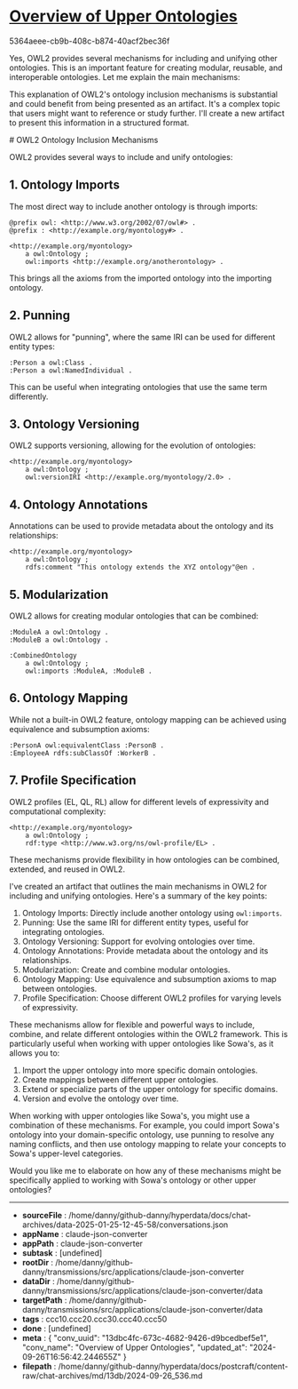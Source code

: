 # [Overview of Upper Ontologies](https://claude.ai/chat/13dbc4fc-673c-4682-9426-d9bcedbef5e1)

5364aeee-cb9b-408c-b874-40acf2bec36f

 Yes, OWL2 provides several mechanisms for including and unifying other ontologies. This is an important feature for creating modular, reusable, and interoperable ontologies. Let me explain the main mechanisms:

<antThinking>This explanation of OWL2's ontology inclusion mechanisms is substantial and could benefit from being presented as an artifact. It's a complex topic that users might want to reference or study further. I'll create a new artifact to present this information in a structured format.</antThinking>

<antArtifact identifier="owl2-ontology-inclusion" type="text/markdown" title="OWL2 Ontology Inclusion Mechanisms">
# OWL2 Ontology Inclusion Mechanisms

OWL2 provides several ways to include and unify ontologies:

## 1. Ontology Imports

The most direct way to include another ontology is through imports:

```turtle
@prefix owl: <http://www.w3.org/2002/07/owl#> .
@prefix : <http://example.org/myontology#> .

<http://example.org/myontology>
    a owl:Ontology ;
    owl:imports <http://example.org/anotherontology> .
```

This brings all the axioms from the imported ontology into the importing ontology.

## 2. Punning

OWL2 allows for "punning", where the same IRI can be used for different entity types:

```turtle
:Person a owl:Class .
:Person a owl:NamedIndividual .
```

This can be useful when integrating ontologies that use the same term differently.

## 3. Ontology Versioning

OWL2 supports versioning, allowing for the evolution of ontologies:

```turtle
<http://example.org/myontology>
    a owl:Ontology ;
    owl:versionIRI <http://example.org/myontology/2.0> .
```

## 4. Ontology Annotations

Annotations can be used to provide metadata about the ontology and its relationships:

```turtle
<http://example.org/myontology>
    a owl:Ontology ;
    rdfs:comment "This ontology extends the XYZ ontology"@en .
```

## 5. Modularization

OWL2 allows for creating modular ontologies that can be combined:

```turtle
:ModuleA a owl:Ontology .
:ModuleB a owl:Ontology .

:CombinedOntology
    a owl:Ontology ;
    owl:imports :ModuleA, :ModuleB .
```

## 6. Ontology Mapping

While not a built-in OWL2 feature, ontology mapping can be achieved using equivalence and subsumption axioms:

```turtle
:PersonA owl:equivalentClass :PersonB .
:EmployeeA rdfs:subClassOf :WorkerB .
```

## 7. Profile Specification

OWL2 profiles (EL, QL, RL) allow for different levels of expressivity and computational complexity:

```turtle
<http://example.org/myontology>
    a owl:Ontology ;
    rdf:type <http://www.w3.org/ns/owl-profile/EL> .
```

These mechanisms provide flexibility in how ontologies can be combined, extended, and reused in OWL2.
</antArtifact>

I've created an artifact that outlines the main mechanisms in OWL2 for including and unifying ontologies. Here's a summary of the key points:

1. Ontology Imports: Directly include another ontology using `owl:imports`.
2. Punning: Use the same IRI for different entity types, useful for integrating ontologies.
3. Ontology Versioning: Support for evolving ontologies over time.
4. Ontology Annotations: Provide metadata about the ontology and its relationships.
5. Modularization: Create and combine modular ontologies.
6. Ontology Mapping: Use equivalence and subsumption axioms to map between ontologies.
7. Profile Specification: Choose different OWL2 profiles for varying levels of expressivity.

These mechanisms allow for flexible and powerful ways to include, combine, and relate different ontologies within the OWL2 framework. This is particularly useful when working with upper ontologies like Sowa's, as it allows you to:

1. Import the upper ontology into more specific domain ontologies.
2. Create mappings between different upper ontologies.
3. Extend or specialize parts of the upper ontology for specific domains.
4. Version and evolve the ontology over time.

When working with upper ontologies like Sowa's, you might use a combination of these mechanisms. For example, you could import Sowa's ontology into your domain-specific ontology, use punning to resolve any naming conflicts, and then use ontology mapping to relate your concepts to Sowa's upper-level categories.

Would you like me to elaborate on how any of these mechanisms might be specifically applied to working with Sowa's ontology or other upper ontologies?

---

* **sourceFile** : /home/danny/github-danny/hyperdata/docs/chat-archives/data-2025-01-25-12-45-58/conversations.json
* **appName** : claude-json-converter
* **appPath** : claude-json-converter
* **subtask** : [undefined]
* **rootDir** : /home/danny/github-danny/transmissions/src/applications/claude-json-converter
* **dataDir** : /home/danny/github-danny/transmissions/src/applications/claude-json-converter/data
* **targetPath** : /home/danny/github-danny/transmissions/src/applications/claude-json-converter/data
* **tags** : ccc10.ccc20.ccc30.ccc40.ccc50
* **done** : [undefined]
* **meta** : {
  "conv_uuid": "13dbc4fc-673c-4682-9426-d9bcedbef5e1",
  "conv_name": "Overview of Upper Ontologies",
  "updated_at": "2024-09-26T16:56:42.244655Z"
}
* **filepath** : /home/danny/github-danny/hyperdata/docs/postcraft/content-raw/chat-archives/md/13db/2024-09-26_536.md